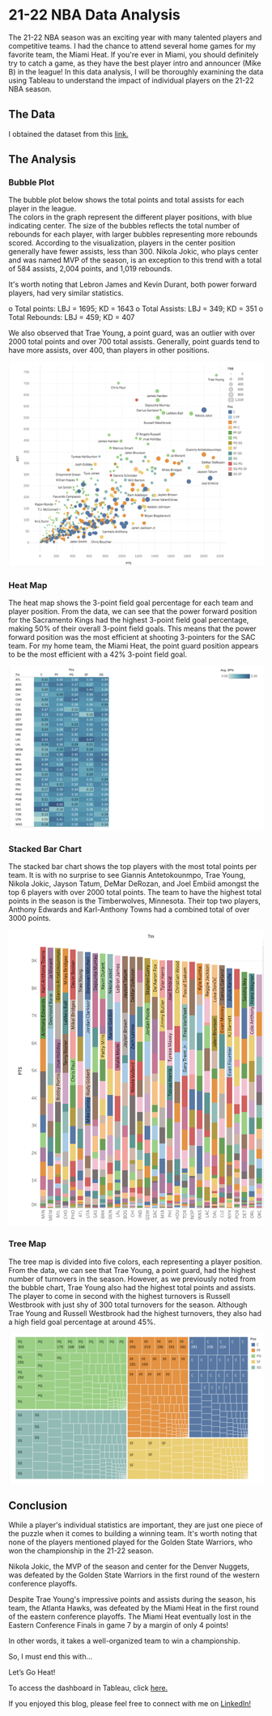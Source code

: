 # 21-22 NBA Data Analysis

The 21-22 NBA season was an exciting year with many talented players and competitive teams. I had the chance to attend several home games for my favorite team, the Miami Heat. If you're ever in Miami, you should definitely try to catch a game, as they have the best player intro and announcer (Mike B) in the league!
In this data analysis, I will be thoroughly examining the data using Tableau to understand the impact of individual players on the 21-22 NBA season.

## The Data

I obtained the dataset from this [link.](https://www.basketball-reference.com/leagues/NBA_2022_totals.html)

## The Analysis

### Bubble Plot

The bubble plot below shows the total points and total assists for each player in the league.  
The colors in the graph represent the different player positions, with blue indicating center. The size of the bubbles reflects the total number of rebounds for each player, with larger bubbles representing more rebounds scored.
According to the visualization, players in the center position generally have fewer assists, less than 300. Nikola Jokic, who plays center and was named MVP of the season, is an exception to this trend with a total of 584 assists, 2,004 points, and 1,019 rebounds.

It's worth noting that Lebron James and Kevin Durant, both power forward players, had very similar statistics.
 
o  Total points:
LBJ = 1695; KD = 1643
o  Total Assists:
LBJ = 349; KD = 351
o  Total Rebounds:
LBJ = 459; KD = 407

We also observed that Trae Young, a point guard, was an outlier with over 2000 total points and over 700 total assists. Generally, point guards tend to have more assists, over 400, than players in other positions.

[<img src="images/Bubble Plot.png?raw=true"/>](https://public.tableau.com/app/profile/vania.cortez/viz/NBA_16728649440870/Analysisfor012023?publish=yes)

### Heat Map

The heat map shows the 3-point field goal percentage for each team and player position. From the data, we can see that the power forward position for the Sacramento Kings had the highest 3-point field goal percentage, making 50% of their overall 3-point field goals. This means that the power forward position was the most efficient at shooting 3-pointers for the SAC team.
For my home team, the Miami Heat, the point guard position appears to be the most efficient with a 42% 3-point field goal.

[<img src="images/Heat Map.png?raw=true"/>](https://public.tableau.com/app/profile/vania.cortez/viz/NBA_16728649440870/Analysisfor012023?publish=yes)

### Stacked Bar Chart

The stacked bar chart shows the top players with the most total points per team. It is with no surprise to see Giannis Antetokounmpo, Trae Young, Nikola Jokic, Jayson Tatum, DeMar DeRozan, and Joel Embiid amongst the top 6 players with over 2000 total points.
The team to have the highest total points in the season is the Timberwolves, Minnesota. Their top two players, Anthony Edwards and Karl-Anthony Towns had a combined total of over 3000 points.

[<img src="images/Stacked Bar Chart.png?raw=true"/>](https://public.tableau.com/app/profile/vania.cortez/viz/NBA_16728649440870/Analysisfor012023?publish=yes)

### Tree Map

The tree map is divided into five colors, each representing a player position. From the data, we can see that Trae Young, a point guard, had the highest number of turnovers in the season. However, as we previously noted from the bubble chart, Trae Young also had the highest total points and assists.
The player to come in second with the highest turnovers is Russell Westbrook with just shy of 300 total turnovers for the season.
Although Trae Young and Russell Westbrook had the highest turnovers, they also had a high field goal percentage at around 45%.

[<img src="images/Tree Map.png?raw=true"/>](https://public.tableau.com/app/profile/vania.cortez/viz/NBA_16728649440870/Analysisfor012023?publish=yes)

## Conclusion

While a player's individual statistics are important, they are just one piece of the puzzle when it comes to building a winning team. It's worth noting that none of the players mentioned played for the Golden State Warriors, who won the championship in the 21-22 season.

Nikola Jokic, the MVP of the season and center for the Denver Nuggets, was defeated by the Golden State Warriors in the first round of the western conference playoffs.

Despite Trae Young's impressive points and assists during the season, his team, the Atlanta Hawks, was defeated by the Miami Heat in the first round of the eastern conference playoffs. The Miami Heat eventually lost in the Eastern Conference Finals in game 7 by a margin of only 4 points!

In other words, it takes a well-organized team to win a championship.

So, I must end this with...

Let’s Go Heat! 

To access the dashboard in Tableau, click [here.](https://public.tableau.com/app/profile/vania.cortez/viz/NBA_16728649440870/Analysisfor012023?publish=yes)

If you enjoyed this blog, please feel free to connect with me on [LinkedIn!](https://www.linkedin.com/in/vaniacortez/)

